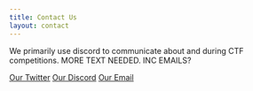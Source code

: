 ```yaml
---
title: Contact Us
layout: contact
---
```

We primarily use discord to communicate about and during CTF competitions. MORE TEXT NEEDED. INC EMAILS?

[Our Twitter](https://www.twitter.com/pwndevils) 
[Our Discord](https://discord.gg/MeMcTvj)
[Our Email](https://google.com)
